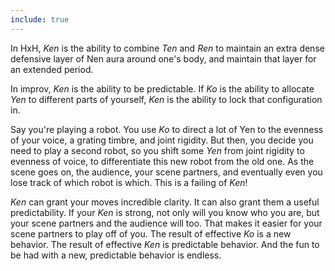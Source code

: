 ```yaml
---
include: true
---
```


In HxH, *Ken* is the ability to combine *Ten* and *Ren* to maintain an extra dense defensive layer of Nen aura around one's body, and maintain that layer for an extended period.

In improv, *Ken* is the ability to be predictable. If *Ko* is the ability to allocate *Yen* to different parts of yourself, *Ken* is the ability to lock that configuration in.

Say you're playing a robot. You use *Ko* to direct a lot of Yen to the evenness of your voice, a grating timbre, and joint rigidity. But then, you decide you need to play a second robot, so you shift some *Yen* from joint rigidity to evenness of voice, to differentiate this new robot from the old one. As the scene goes on, the audience, your scene partners, and eventually even you lose track of which robot is which. This is a failing of *Ken*!

*Ken* can grant your moves incredible clarity. It can also grant them a useful predictability. If your *Ken* is strong, not only will you know who you are, but your scene partners and the audience will too. That makes it easier for your scene partners to play off of you. The result of effective *Ko* is a new behavior. The result of effective *Ken* is predictable behavior. And the fun to be had with a new, predictable behavior is endless.
